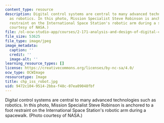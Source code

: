 ```yaml
---
content_type: resource
description: Digital control systems are central to many advanced technologies such
  as robotics. In this photo, Mission Specialist Steve Robinson is anchored to a foot
  restraint on the International Space Station's robotic arm during a spacewalk. (Photo
  courtesy of NASA.)
file: /ol-ocw-studio-app/courses/2-171-analysis-and-design-of-digital-control-systems-fall-2006/9472c10495142bbaf48c07ea09048fbf_chp_iss_robot.jpg
file_size: 53625
file_type: image/jpeg
image_metadata:
  caption: ''
  credit: ''
  image-alt: ''
learning_resource_types: []
license: https://creativecommons.org/licenses/by-nc-sa/4.0/
ocw_type: OCWImage
resourcetype: Image
title: chp_iss_robot.jpg
uid: 9472c104-9514-2bba-f48c-07ea09048fbf
---
```

Digital control systems are central to many advanced technologies such as robotics. In this photo, Mission Specialist Steve Robinson is anchored to a foot restraint on the International Space Station's robotic arm during a spacewalk. (Photo courtesy of NASA.)